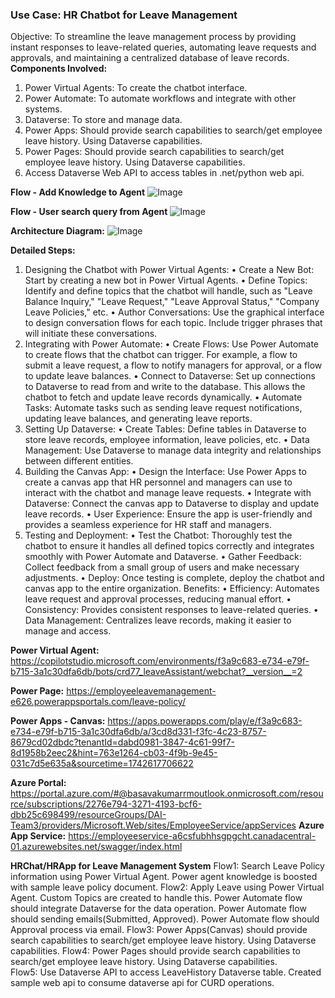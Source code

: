 ### **Use Case: HR Chatbot for Leave Management**
Objective: To streamline the leave management process by providing instant responses to leave-related queries, automating leave requests and approvals, and maintaining a centralized database of leave records.
**Components Involved:**
1.	Power Virtual Agents: To create the chatbot interface.
2.	Power Automate: To automate workflows and integrate with other systems.
3.	Dataverse: To store and manage data.
4.	Power Apps: Should provide search capabilities to search/get employee leave history. Using Dataverse capabilities.
5.	Power Pages: Should provide search capabilities to search/get employee leave history. Using Dataverse capabilities.
6.	Access Dataverse Web API to access tables in .net/python web api. 

**Flow - Add Knowledge to Agent** 
![Image](https://github.com/user-attachments/assets/ba2a9fb5-8d30-4e0e-8a51-62d877386963)

**Flow - User search query from Agent**
![Image](https://github.com/user-attachments/assets/dd141b86-468b-450f-ada3-954d99740bfc)

**Architecture Diagram:**
![Image](https://github.com/user-attachments/assets/73b343b4-769c-4b85-bf81-14683faadf30)

**Detailed Steps:**
1.	Designing the Chatbot with Power Virtual Agents:
•	Create a New Bot: Start by creating a new bot in Power Virtual Agents.
•	Define Topics: Identify and define topics that the chatbot will handle, such as "Leave Balance Inquiry," "Leave Request," "Leave Approval Status," "Company Leave Policies," etc.
•	Author Conversations: Use the graphical interface to design conversation flows for each topic. Include trigger phrases that will initiate these conversations.
2.	Integrating with Power Automate:
•	Create Flows: Use Power Automate to create flows that the chatbot can trigger. For example, a flow to submit a leave request, a flow to notify managers for approval, or a flow to update leave balances.
•	Connect to Dataverse: Set up connections to Dataverse to read from and write to the database. This allows the chatbot to fetch and update leave records dynamically.
•	Automate Tasks: Automate tasks such as sending leave request notifications, updating leave balances, and generating leave reports.
3.	Setting Up Dataverse:
•	Create Tables: Define tables in Dataverse to store leave records, employee information, leave policies, etc.
•	Data Management: Use Dataverse to manage data integrity and relationships between different entities.
4.	Building the Canvas App:
•	Design the Interface: Use Power Apps to create a canvas app that HR personnel and managers can use to interact with the chatbot and manage leave requests.
•	Integrate with Dataverse: Connect the canvas app to Dataverse to display and update leave records.
•	User Experience: Ensure the app is user-friendly and provides a seamless experience for HR staff and managers.
5.	Testing and Deployment:
•	Test the Chatbot: Thoroughly test the chatbot to ensure it handles all defined topics correctly and integrates smoothly with Power Automate and Dataverse.
•	Gather Feedback: Collect feedback from a small group of users and make necessary adjustments.
•	Deploy: Once testing is complete, deploy the chatbot and canvas app to the entire organization.
Benefits:
•	Efficiency: Automates leave request and approval processes, reducing manual effort.
•	Consistency: Provides consistent responses to leave-related queries.
•	Data Management: Centralizes leave records, making it easier to manage and access.



**Power Virtual Agent:**
https://copilotstudio.microsoft.com/environments/f3a9c683-e734-e79f-b715-3a1c30dfa6db/bots/crd77_leaveAssistant/webchat?__version__=2

**Power Page:**
https://employeeleavemanagement-e626.powerappsportals.com/leave-policy/

**Power Apps - Canvas:**
https://apps.powerapps.com/play/e/f3a9c683-e734-e79f-b715-3a1c30dfa6db/a/3cd8d331-f3fc-4c23-8757-8679cd02dbdc?tenantId=dabd0981-3847-4c61-99f7-8d1958b2eec2&hint=763e1264-cb03-4f9b-9e45-031c7d5e635a&sourcetime=1742617706622

**Azure Portal:**
https://portal.azure.com/#@basavakumarrmoutlook.onmicrosoft.com/resource/subscriptions/2276e794-3271-4193-bcf6-dbb25c698499/resourceGroups/DAI-Team3/providers/Microsoft.Web/sites/EmployeeService/appServices
**Azure App Service:**
https://employeeservice-a6csfubhhsgpgcht.canadacentral-01.azurewebsites.net/swagger/index.html


**HRChat/HRApp for Leave Management System**
Flow1:
	Search Leave Policy information using Power Virtual Agent. 
	Power agent knowledge is boosted with sample leave policy document. 
Flow2:
	Apply Leave using Power Virtual Agent. Custom Topics are created to handle this. 
	Power Automate flow should integrate Dataverse for the data operation. 
	Power Automate flow should sending emails(Submitted, Approved).
	Power Automate flow should Approval process via email. 
Flow3:
	Power Apps(Canvas) should provide search capabilities to search/get employee leave history. Using Dataverse capabilities. 
Flow4:
	Power Pages should provide search capabilities to search/get employee leave history. Using Dataverse capabilities.	
Flow5:
	Use Dataverse API to access LeaveHistory Dataverse table. Created sample web api to consume dataverse api for CURD operations.


